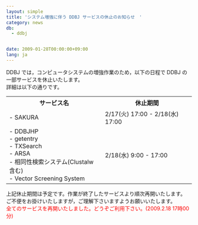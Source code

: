 ```yaml
---
layout: simple
title: 'システム増強に伴う DDBJ サービスの休止のお知らせ　'
category: news
db:
  - ddbj


date: 2009-01-28T00:00:00+09:00
lang: ja
---
```


DDBJ では，コンピュータシステムの増強作業のため，以下の日程で DDBJ の一部サービスを休止いたします。<br> 詳細は以下の通りです。

<table>
    <tr>
        <th>サービス名</th>
        <th>休止期間</th>
    </tr>
    <tr>
        <td>- SAKURA</td>
        <td>2/17(火) 17:00 - 2/18(水) 17:00 </td>
    </tr>
    <tr>
        <td>- DDBJHP<br>- getentry<br>- TXSearch<br>- ARSA<br>- 相同性検索システム(Clustalw含む)<br>- Vector Screening System</td>
        <td> 2/18(水) 9:00 - 17:00 </td>
    </tr>
</table>

<p>上記休止期間は予定です。作業が終了したサービスより順次再開いたします。<br>ご不便をお掛けいたしますが，ご理解下さいますようお願いいたします。<br>
    <font color="#ff0000">全てのサービスを再開いたしました。どうぞご利用下さい。(2009.2.18 17時00分)</font>
</p>
